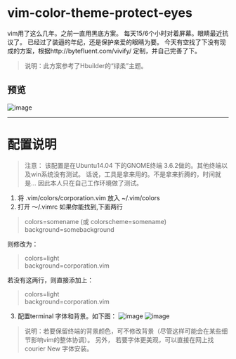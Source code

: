 # vim-color-theme-protect-eyes
vim用了这么几年。之前一直用黑底方案。
每天15/6个小时对着屏幕。眼睛最近抗议了。
已经过了装逼的年纪，还是保护亲爱的眼睛为要。
今天有空找了下没有现成的方案，根据http://bytefluent.com/vivify/ 定制，并自己完善了下。

>说明：此方案参考了Hbuilder的“绿柔”主题。

## 预览
![image](https://raw.githubusercontent.com/wsniper/vim-color-theme-protec-eyes/master/img/preview_.png)

----------------
# 配置说明
> 注意： 该配置是在Ubuntu14.04 下的GNOME终端 3.6.2做的。其他终端以及win系统没有测试。
> 话说，工具是拿来用的。不是拿来折腾的，时间就是... 因此本人只在自己工作环境做了测试。

1. 将 .vim/colors/corporation.vim 放入 ~/.vim/colors
2. 打开 ～/.vimrc
  如果你能找到,下面两行

  > colors=somename  (或 colorscheme=somename)   
  > background=somebackground
  
  则修改为：
  
  > colors=light   
  > background=corporation.vim
  
  若没有这两行，则直接添加上：
  > colors=light   
  > background=corporation.vim
  
3. 配置terminal 字体和背景。如下图：
![image](https://raw.githubusercontent.com/wsniper/vim-color-theme-protec-eyes/master/img/terminal-settings-0.png)
![image](https://raw.githubusercontent.com/wsniper/vim-color-theme-protec-eyes/master/img/terminal-settings-1.png)

  > 说明：若要保留终端的背景颜色，可不修改背景（尽管这样可能会在某些细节影响vim的整体协调）。
  >       另外， 若要字体更美观，可以直接在网上找courier New 字体安装。 
  
